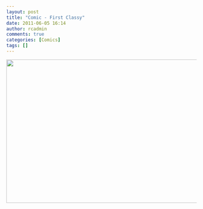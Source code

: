 ```yaml
---
layout: post
title: "Comic - First Classy"
date: 2011-06-05 16:14
author: rcadmin
comments: true
categories: [Comics]
tags: []
---
```

<a href="http://bitsmack.com/wp/2011/06/05/comic-first-classy/"><img src="http://dl.bitsmack.com/uploads/2011/06/20110605.jpg" alt="" title="Also, who is that kid?" width="680" height="380" class="alignnone size-full wp-image-2212" /></a>
